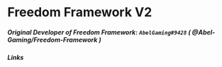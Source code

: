 # Freedom Framework V2
##### Original Developer of Freedom Framework: `AbelGaming#9428` ( @Abel-Gaming/Freedom-Framework )



##### Links


